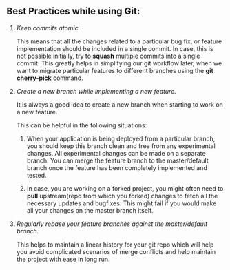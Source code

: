 ## Best Practices while using Git:

1. *Keep commits atomic.*

    This means that all the changes related to a particular bug fix, or feature implementation should be included in a single commit. In case, this is not possible initially, try to **squash** multiple commits into a single commit. This greatly helps in simplifying our git workflow later, when we want to migrate particular features to different branches using the **git cherry-pick** command.

2. *Create a new branch while implementing a new feature.*

    It is always a good idea to create a new branch when starting to work on a new feature.

    This can be helpful in the following situations:
    1. When your application is being deployed from a particular branch, you should keep this branch clean and free from any experimental changes. All experimental changes can be made on a separate branch. You can merge the feature branch to the master/default branch once the feature has been completely implemented and tested.

    2. In case, you are working on a forked project, you might often need to **pull** upstream(repo from which you forked) changes to fetch all the necessary updates and bugfixes. This might fail if you would make all your changes on the master branch itself.

3. *Regularly rebase your feature branches against the master/default branch.*

    This helps to maintain a linear history for your git repo which will help you avoid complicated scenarios of merge conflicts and help maintain the project with ease in long run.